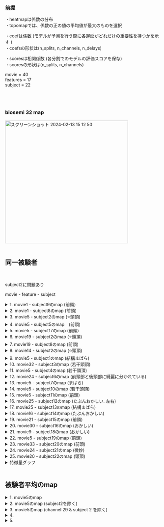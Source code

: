 

### 前提
・heatmapは係数の分布  
・topomapでは、係数の正の値の平均値が最大のものを選択   


・coefは係数 (モデルが予測を行う際に各遅延がどれだけの重要性を持つかを示す )   
・coefsの形状は(n_splits, n_channels, n_delays)  

・scoresは相関係数 (各分割でのモデルの評価スコアを保存)  
・scoresの形状は(n_splits, n_channels)  

movie = 40   
features = 17  
subject = 22    

<br> 

<br> 

### biosemi 32 map

<img width="400" alt="スクリーンショット 2024-02-13 15 12 50" src="https://github.com/am-da/mTRF/assets/112613519/be1350ab-e58a-4ed4-b02f-c6484823bbee">   

<br> 

<br> 


## 同一被験者  

 <br> 
 
subject2に問題あり  

 movie - feature - subject

<details><summary>1. movie1 - subject9のmap (前頭)</summary> 
<img width="906" alt="スクリーンショット 2024-02-27 14 16 31" src="https://github.com/am-da/mTRF/assets/112613519/ef5c019a-e9d4-4bba-8941-b5f89da94737">
</details>
 
 
<details><summary>2. movie1 - subject8のmap (前頭)</summary>

 <br> 
 
1-6-8は特徴量が0であった

<img width="919" alt="スクリーンショット 2024-02-27 14 25 56" src="https://github.com/am-da/mTRF/assets/112613519/466c4c4e-2c09-4ce5-bad4-1a7bd738c318">
</details>


<details><summary>3. movie5 - subject2のmap (⭐️頭頂)</summary>
<img width="893" alt="スクリーンショット 2024-02-27 14 30 58" src="https://github.com/am-da/mTRF/assets/112613519/03a1bb1d-e4f6-4765-a7c0-fdcbb013a729">
</details>


<details><summary>4. movie5 - subject5のmap　(前頭)</summary>
<img width="820" alt="スクリーンショット 2024-02-27 14 33 13" src="https://github.com/am-da/mTRF/assets/112613519/abea8678-f2eb-4fd5-9e97-95efb16f0554">
</details>


<details><summary>5. movie5 - subject17のmap (前頭)</summary>
 <img width="826" alt="スクリーンショット 2024-02-27 14 35 04" src="https://github.com/am-da/mTRF/assets/112613519/8e98c8f3-61bd-4cd7-9b17-997c22c1e85e">
</details>


<details><summary>6. movie19 - subject2のmap (⭐️頭頂)</summary>
<img width="783" alt="スクリーンショット 2024-02-27 14 38 48" src="https://github.com/am-da/mTRF/assets/112613519/ed33f369-294e-4442-8d1c-a2233c343c7f">
</details>


<details><summary>7. movie19 - subject8のmap (前頭)</summary>
<img width="812" alt="スクリーンショット 2024-02-27 14 40 35" src="https://github.com/am-da/mTRF/assets/112613519/ae780622-627f-4f01-84d0-a443ea270e65">
</details>


<details><summary>8. movie14 - subject2のmap (⭐️頭頂)</summary>
<img width="812" alt="スクリーンショット 2024-02-27 14 43 13" src="https://github.com/am-da/mTRF/assets/112613519/4bab7114-2e2f-4bf3-9d9d-cffe384e2da3">
</details>

<details><summary>9. movie5 - subject1のmap (結構まばら)</summary>
<img width="794" alt="スクリーンショット 2024-02-27 14 50 00" src="https://github.com/am-da/mTRF/assets/112613519/5963b9bd-88e6-4b6a-ab26-6ae72972ab6e">
</details>

<details><summary>10. movie32 - subject3のmap (若干頭頂)</summary>
<img width="824" alt="スクリーンショット 2024-02-27 14 53 07" src="https://github.com/am-da/mTRF/assets/112613519/ab65bc28-12c7-4091-82f7-247ddc62a676">
</details>

<details><summary>11. movie5 - subject4のmap (若干頭頂)</summary>
<img width="797" alt="スクリーンショット 2024-02-27 14 55 07" src="https://github.com/am-da/mTRF/assets/112613519/f0388c3b-ef6b-4643-93ef-d01829cdfc37">
</details>

<details><summary>12. movie24 - subject6のmap (前頭部と後頭部に綺麗に分かれている)</summary>
<img width="810" alt="スクリーンショット 2024-02-27 14 58 18" src="https://github.com/am-da/mTRF/assets/112613519/a1899786-d34d-4750-90b4-3bf165265b6d">
</details>

<details><summary>13. movie5 - subject7のmap (まばら)</summary>
<img width="829" alt="スクリーンショット 2024-02-27 15 00 03" src="https://github.com/am-da/mTRF/assets/112613519/0ab6c139-0797-4a07-898c-a5e232d39f9c">
</details>

<details><summary>14. movie5 - subject10のmap (若干頭頂)</summary>
<img width="793" alt="スクリーンショット 2024-02-27 15 02 42" src="https://github.com/am-da/mTRF/assets/112613519/7ce0cca6-76cd-4841-aa06-a317724ac21a">
</details>

<details><summary>15. movie5 - subject11のmap (前頭)</summary>
<img width="806" alt="スクリーンショット 2024-02-27 15 04 38" src="https://github.com/am-da/mTRF/assets/112613519/b96e94b3-bc95-4d35-8bb1-0ac2c3c51a28">
</details>


<details><summary>16. movie25 - subject12のmap (たぶんおかしい. 左右)</summary>
<img width="801" alt="スクリーンショット 2024-02-27 15 09 09" src="https://github.com/am-da/mTRF/assets/112613519/5158b563-bca5-4d72-b809-d6b9965229e2">
</details>


<details><summary>17. movie25 - subject13のmap (結構まばら)</summary>
<img width="797" alt="スクリーンショット 2024-02-27 15 10 54" src="https://github.com/am-da/mTRF/assets/112613519/43040420-318b-49cd-b1aa-4573a2c2ead1">
</details>


<details><summary>18. movie16 - subject14のmap (たぶんおかしい)</summary>
<img width="809" alt="スクリーンショット 2024-02-27 15 12 30" src="https://github.com/am-da/mTRF/assets/112613519/8adeace0-3067-4695-b7bb-aede79786bf6">
</details>


<details><summary>19. movie21 - subject15のmap (前頭)</summary>
<img width="805" alt="スクリーンショット 2024-02-27 15 14 08" src="https://github.com/am-da/mTRF/assets/112613519/0fba9d9e-0ba0-4687-b914-1cab7e49a7b0">
</details>


<details><summary>20. movie30 - subject16のmap (おかしい)</summary>
<img width="775" alt="スクリーンショット 2024-02-27 15 16 15" src="https://github.com/am-da/mTRF/assets/112613519/d203e949-39b9-4ae4-9104-963b5cf2bd57">
</details>

<details><summary>21. movie9 - subject18のmap (おかしい)</summary>
<img width="792" alt="スクリーンショット 2024-02-27 15 18 31" src="https://github.com/am-da/mTRF/assets/112613519/7aff7a12-d7cd-4a85-9796-c96c3225f156">
</details>

<details><summary>22. movie5 - subject19のmap (前頭)</summary>
<img width="807" alt="スクリーンショット 2024-02-27 15 06 36" src="https://github.com/am-da/mTRF/assets/112613519/a525b3b2-41b9-47ad-8617-48dffdaa1cd4">
</details>


<details><summary>23. movie33 - subject20のmap (前頭)</summary>
<img width="837" alt="スクリーンショット 2024-02-27 15 21 40" src="https://github.com/am-da/mTRF/assets/112613519/f29fd787-1630-41ff-b463-a1bf8c57b79d">
</details>


<details><summary>24. movie24 - subject21のmap (微妙)</summary>
<img width="806" alt="スクリーンショット 2024-02-27 15 23 50" src="https://github.com/am-da/mTRF/assets/112613519/f4188813-0525-4d36-a05b-ea6a70cc8ad9">
</details>


<details><summary>25. movie20 - subject22のmap (頭頂)</summary>
<img width="808" alt="スクリーンショット 2024-02-27 15 25 17" src="https://github.com/am-da/mTRF/assets/112613519/ee33f513-3076-457a-a8e1-4b5054ae1ea4">
</details>


<details><summary>特徴量グラフ</summary>
[movie_variance_graph.pdf](https://github.com/am-da/mTRF/files/14415262/movie_variance_graph.pdf)
</details>



 <br> 
 

  

## 被験者平均のmap
 
<details><summary>1. movie5のmap</summary>
 
<br> 

「movie - feature」

<br> 
<img width="1008" alt="スクリーンショット 2024-02-28 6 54 12" src="https://github.com/am-da/mTRF/assets/112613519/549d23e9-4f0e-46b1-b311-0086aa43e25e">
</details>



<details><summary>2. movie5のmap (subject2を除く)</summary>

<br> 
 
<img width="1009" alt="スクリーンショット 2024-02-28 7 05 28" src="https://github.com/am-da/mTRF/assets/112613519/747f411b-ba26-4853-8464-079bed2cea88">
</details>



<details><summary>3. movie5のmap (channel 29 & subject 2 を除く) </summary>

 <br> 
 

 <br> 


</details>




<details><summary>4. </summary>

 <br> 
 


 <br> 
 

</details>




<details><summary>5.</summary>

 <br> 


 
  <br> 
  


</details>















